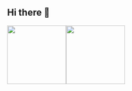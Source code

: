 ## Hi there 👋

<!--
**Delta-Water/Delta-Water** is a ✨ _special_ ✨ repository because its `README.md` (this file) appears on your GitHub profile.

Here are some ideas to get you started:

- 🔭 I’m currently working on ...
- 🌱 I’m currently learning ...
- 👯 I’m looking to collaborate on ...
- 🤔 I’m looking for help with ...
- 💬 Ask me about ...
- 📫 How to reach me: ...
- 😄 Pronouns: ...
- ⚡ Fun fact: ...
-->

<a href="https://github.com/Delta-Water/"><img height="137px" src="https://github-readme-stats.vercel.app/api?username=Delta-Water&bg_color=0,ea6161,ffc64d,fffc4d,52fa5a" /><!-- wi*quL3fcV --><img height="137px" src="https://github-readme-stats.vercel.app/api/top-langs/?username=Delta-Water&bg_color=0,52fa5a,4dfcff,c64dff" /></a>
